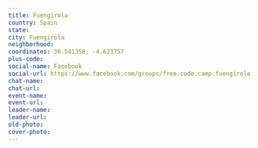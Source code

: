 ```yaml
---
title: Fuengirola
country: Spain
state: 
city: Fuengirola
neighborhood: 
coordinates: 36.541358, -4.623757
plus-code:
social-name: Facebook
social-url: https://www.facebook.com/groups/free.code.camp.fuengirola
chat-name:
chat-url:
event-name:
event-url:
leader-name:
leader-url:
old-photo: 
cover-photo:
---
```

